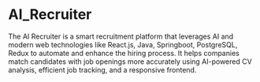 # AI_Recruiter
The AI Recruiter is a smart recruitment platform that leverages AI and modern web technologies like React.js, Java, Springboot, PostgreSQL, Redux to automate and enhance the hiring process. It helps companies match candidates with job openings more accurately using AI-powered CV analysis, efficient job tracking, and a responsive frontend.
